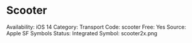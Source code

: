 # Scooter

Availability: iOS 14
Category: Transport
Code: scooter
Free: Yes
Source: Apple SF Symbols
Status: Integrated
Symbol: scooter2x.png